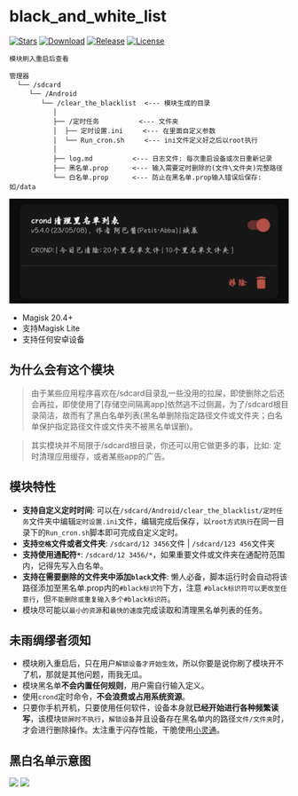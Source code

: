 # black_and_white_list
[![Stars](https://img.shields.io/github/stars/Petit-Abba/black_and_white_list?label=stars)](https://github.com/Petit-Abba)
[![Download](https://img.shields.io/github/downloads/Petit-Abba/black_and_white_list/total)](https://github.com/Petit-Abba/black_and_white_list/releases)
[![Release](https://img.shields.io/github/v/release/Petit-Abba/black_and_white_list?label=release)](https://github.com/Petit-Abba/black_and_white_list/releases/latest)
[![License](https://img.shields.io/github/license/Petit-Abba/black_and_white_list?label=License)](https://choosealicense.com/licenses/gpl-3.0)

`模块刷入重启后查看`
```
管理器
  └── /sdcard
     └── /Android
        └── /clear_the_blacklist  <--- 模块生成的目录
           │
           ├── /定时任务          <--- 文件夹
           │  ├── 定时设置.ini     <--- 在里面自定义参数
           │  └── Run_cron.sh     <--- ini文件定义好之后以root执行
           │
           ├── log.md          <--- 日志文件: 每次重启设备或次日重新记录
           ├── 黑名单.prop      <--- 输入需要定时删除的(文件\文件夹)完整路径
           └── 白名单.prop      <--- 防止在黑名单.prop输入错误后保存: 如/data
```
![](https://github.com/Petit-Abba/black_and_white_list/blob/d1c84b93da671f5c14ad8e3c09d6bf7e78536704/A/Picture/3.jpg)
- Magisk 20.4+
- 支持Magisk Lite
- 支持任何安卓设备

## 为什么会有这个模块
> 由于某些应用程序喜欢在/sdcard目录乱一些没用的拉屎，即使删除之后还会再拉，即使使用了[存储空间隔离app]依然逃不过侧漏，为了/sdcard根目录简洁，故而有了黑白名单列表(黑名单删除指定路径文件或文件夹；白名单保护指定路径文件或文件夹不被黑名单误删)。

> 其实模块并不局限于/sdcard根目录，你还可以用它做更多的事，比如: 定时清理应用缓存，或者某些app的广告。

## 模块特性
- **支持自定义定时时间**: 可以在`/sdcard/Android/clear_the_blacklist/定时任务`文件夹中编辑`定时设置.ini`文件，编辑完成后保存，以`root方式执行`在同一目录下的`Run_cron.sh`脚本即可完成自定义定时。
- **支持`空格`文件或者文件夹**: `/sdcard/12 3456`文件 | `/sdcard/123 456`文件夹
- **支持使用通配符`*`**: `/sdcard/12 3456/*`，如果重要文件或文件夹在通配符范围内，记得先写入白名单。
- **支持在需要删除的文件夹中添加`black`文件**: 懒人必备，脚本运行时会自动将该路径添加至黑名单.prop内的`#black标识符`下方，注意 `#black标识符可以更改至任意行`，但`不能删除或重复输入多个#black标识符`。
- 模块尽可能以`最小的资源`和`最快的速度`完成读取和清理黑名单列表的任务。

## 未雨绸缪者须知
- 模块刷入重启后，只在用户`解锁设备才开始生效`，所以你要是说你刷了模块开不了机，那就是其他问题，雨我无瓜。
- 模块黑名单**不会内置任何规则**，用户需自行输入定义。
- 使用`crond`定时命令，**不会浪费或占用系统资源**。
- 只要你手机开机，只要使用任何软件，设备本身就**已经开始进行各种频繁读写**，该模块`锁屏时不执行`，`解锁设备`并且设备存在黑名单内的路径`文件/文件夹`时，才会进行删除操作。太注重于闪存性能，干脆使用[小灵通](https://baike.baidu.com/item/%E5%B0%8F%E7%81%B5%E9%80%9A/94341?ivk_sa=1024630g)。

## 黑白名单示意图
![](https://github.com/Petit-Abba/black_and_white_list/blob/663b05b4ffba84ee633a6fda6e0ed5040def2ddd/A/Picture/1.jpg)
![](https://github.com/Petit-Abba/black_and_white_list/blob/663b05b4ffba84ee633a6fda6e0ed5040def2ddd/A/Picture/2.jpg)
